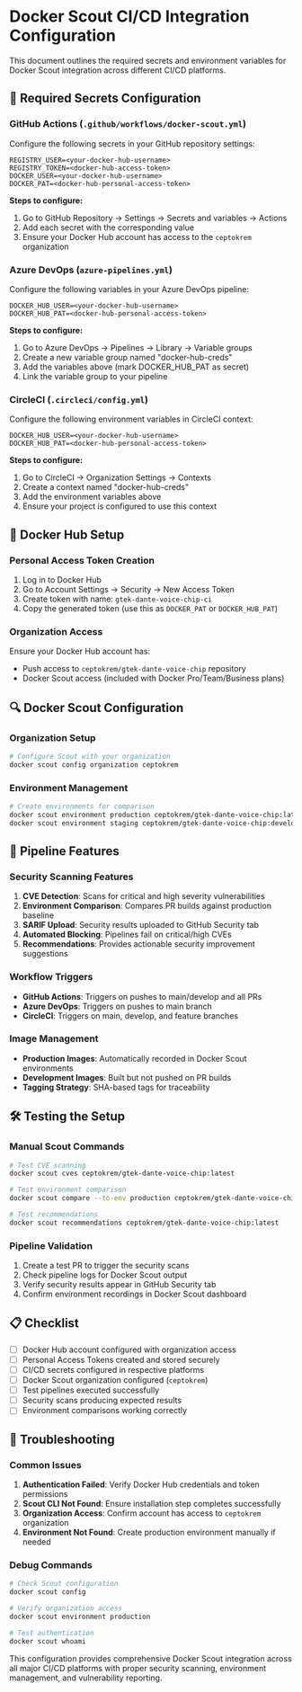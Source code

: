 # Docker Scout CI/CD Integration Configuration

This document outlines the required secrets and environment variables for Docker Scout integration across different CI/CD platforms.

## 🔐 Required Secrets Configuration

### GitHub Actions (`.github/workflows/docker-scout.yml`)

Configure the following secrets in your GitHub repository settings:

```
REGISTRY_USER=<your-docker-hub-username>
REGISTRY_TOKEN=<docker-hub-access-token>
DOCKER_USER=<your-docker-hub-username>
DOCKER_PAT=<docker-hub-personal-access-token>
```

**Steps to configure:**
1. Go to GitHub Repository → Settings → Secrets and variables → Actions
2. Add each secret with the corresponding value
3. Ensure your Docker Hub account has access to the `ceptokrem` organization

### Azure DevOps (`azure-pipelines.yml`)

Configure the following variables in your Azure DevOps pipeline:

```
DOCKER_HUB_USER=<your-docker-hub-username>
DOCKER_HUB_PAT=<docker-hub-personal-access-token>
```

**Steps to configure:**
1. Go to Azure DevOps → Pipelines → Library → Variable groups
2. Create a new variable group named "docker-hub-creds"
3. Add the variables above (mark DOCKER_HUB_PAT as secret)
4. Link the variable group to your pipeline

### CircleCI (`.circleci/config.yml`)

Configure the following environment variables in CircleCI context:

```
DOCKER_HUB_USER=<your-docker-hub-username>
DOCKER_HUB_PAT=<docker-hub-personal-access-token>
```

**Steps to configure:**
1. Go to CircleCI → Organization Settings → Contexts
2. Create a context named "docker-hub-creds"
3. Add the environment variables above
4. Ensure your project is configured to use this context

## 🐳 Docker Hub Setup

### Personal Access Token Creation

1. Log in to Docker Hub
2. Go to Account Settings → Security → New Access Token
3. Create token with name: `gtek-dante-voice-chip-ci`
4. Copy the generated token (use this as `DOCKER_PAT` or `DOCKER_HUB_PAT`)

### Organization Access

Ensure your Docker Hub account has:
- Push access to `ceptokrem/gtek-dante-voice-chip` repository
- Docker Scout access (included with Docker Pro/Team/Business plans)

## 🔍 Docker Scout Configuration

### Organization Setup

```bash
# Configure Scout with your organization
docker scout config organization ceptokrem
```

### Environment Management

```bash
# Create environments for comparison
docker scout environment production ceptokrem/gtek-dante-voice-chip:latest
docker scout environment staging ceptokrem/gtek-dante-voice-chip:develop
```

## 🚀 Pipeline Features

### Security Scanning Features

1. **CVE Detection**: Scans for critical and high severity vulnerabilities
2. **Environment Comparison**: Compares PR builds against production baseline
3. **SARIF Upload**: Security results uploaded to GitHub Security tab
4. **Automated Blocking**: Pipelines fail on critical/high CVEs
5. **Recommendations**: Provides actionable security improvement suggestions

### Workflow Triggers

- **GitHub Actions**: Triggers on pushes to main/develop and all PRs
- **Azure DevOps**: Triggers on pushes to main branch
- **CircleCI**: Triggers on main, develop, and feature branches

### Image Management

- **Production Images**: Automatically recorded in Docker Scout environments
- **Development Images**: Built but not pushed on PR builds
- **Tagging Strategy**: SHA-based tags for traceability

## 🛠️ Testing the Setup

### Manual Scout Commands

```bash
# Test CVE scanning
docker scout cves ceptokrem/gtek-dante-voice-chip:latest

# Test environment comparison
docker scout compare --to-env production ceptokrem/gtek-dante-voice-chip:latest

# Test recommendations
docker scout recommendations ceptokrem/gtek-dante-voice-chip:latest
```

### Pipeline Validation

1. Create a test PR to trigger the security scans
2. Check pipeline logs for Docker Scout output
3. Verify security results appear in GitHub Security tab
4. Confirm environment recordings in Docker Scout dashboard

## 📋 Checklist

- [ ] Docker Hub account configured with organization access
- [ ] Personal Access Tokens created and stored securely
- [ ] CI/CD secrets configured in respective platforms
- [ ] Docker Scout organization configured (`ceptokrem`)
- [ ] Test pipelines executed successfully
- [ ] Security scans producing expected results
- [ ] Environment comparisons working correctly

## 🔧 Troubleshooting

### Common Issues

1. **Authentication Failed**: Verify Docker Hub credentials and token permissions
2. **Scout CLI Not Found**: Ensure installation step completes successfully
3. **Organization Access**: Confirm account has access to `ceptokrem` organization
4. **Environment Not Found**: Create production environment manually if needed

### Debug Commands

```bash
# Check Scout configuration
docker scout config

# Verify organization access
docker scout environment production

# Test authentication
docker scout whoami
```

This configuration provides comprehensive Docker Scout integration across all major CI/CD platforms with proper security scanning, environment management, and vulnerability reporting.